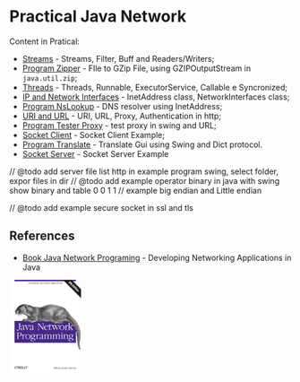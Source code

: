 # Practical Java Network

Content in Pratical:

  + [Streams](./streams-filters-example) - Streams, Filter, Buff and Readers/Writers;
  + [Program Zipper](./zipper) - FIle to GZip File, using GZIPOutputStream in `java.util.zip`;
  + [Threads](./threads-example) - Threads, Runnable, ExecutorService, Callable e Syncronized;
  + [IP and Network Interfaces](./InetAddress-networkInterface-example) - InetAddress class, NetworkInterfaces class;
  + [Program NsLookup](./nslookup) - DNS resolver using InetAddress;
  + [URI and URL](./uri-url-example) - URI, URL, Proxy, Authentication in http;
  + [Program Tester Proxy](./testProxy) - test proxy in swing and URL;
  + [Socket Client](./socket-client-example) - Socket Client Example;
  + [Program Translate](./translate) - Translate Gui using Swing and Dict protocol. 
  + [Socket Server](./socket-server-example) - Socket Server Example 
  
// @todo add server file list http in example program swing, select folder, expor files in dir 
// @todo add example operator binary in java with swing show binary and table 0 0 1 1
//  example big endian and Little endian

// @todo add example secure socket in ssl and tls

## References

  + [Book Java Network Programing](https://www.oreilly.com/library/view/java-network-programming/9781449365936/) - Developing Networking Applications in Java<br/>
<img src="./java-networking-programing.png" width="128px" alt="book reference Java Networking Programing">

